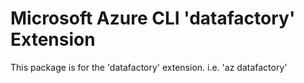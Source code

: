 Microsoft Azure CLI 'datafactory' Extension
==========================================

This package is for the 'datafactory' extension.
i.e. 'az datafactory'
